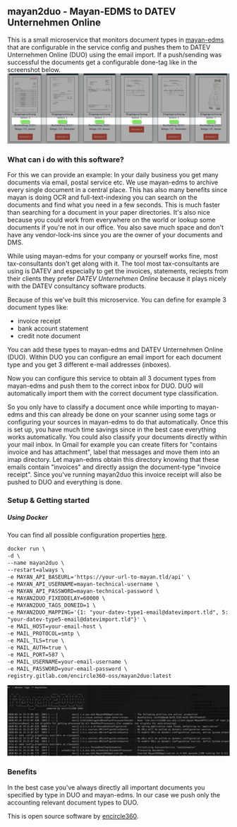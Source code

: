## mayan2duo - Mayan-EDMS to DATEV Unternehmen Online

This is a small microservice that monitors document types in [mayan-edms](https://gitlab.com/mayan-edms/mayan-edms) that are configurable in the service config and pushes them to DATEV Unternehmen Online (DUO) using the email import.
If a push/sending was successful the documents get a configurable done-tag like in the screenshot below.
![Mayan2DUO DONE TAG](docs/assets/mayan2duo-done-tag.png)

### What can i do with this software?

For this we can provide an example:
In your daily business you get many documents via email, postal service etc.
We use mayan-edms to archive every single document in a central place.
This has also many benefits since mayan is doing OCR and full-text-indexing you can search on the documents and find what you need in a few seconds.
This is much faster than searching for a document in your paper directories.
It's also nice because you could work from everywhere on the world or lookup some documents if you're not in our office.
You also save much space and don't have any vendor-lock-ins since you are the owner of your documents and DMS.

While using mayan-edms for your company or yourself works fine, most tax-consultants don't get along with it.
The tool most tax-consultants are using is DATEV and especially to get the invoices, statements, reciepts from their clients they prefer _DATEV Unternehmen Online_ because it plays nicely with the DATEV consultancy software products.

Because of this we've built this microservice. You can define for example 3 document types like:
- invoice receipt
- bank account statement
- credit note document

You can add these types to mayan-edms and DATEV Unternehmen Online (DUO).
Within DUO you can configure an email import for each document type and you get 3 different e-mail addresses (inboxes).

Now you can configure this service to obtain all 3 document types from mayan-edms and push them to the correct inbox for DUO.
DUO will automatically import them with the correct document type classification.

So you only have to classify a document once while importing to mayan-edms and this can already be done on your scanner using some tags or configuring your sources in mayan-edms to do that automatically.
Once this is set up, you have much time savings since in the best case everything works automatically.
You could also classify your documents directly within your mail inbox. In Gmail for example you can create filters for "contains invoice and has attachment", label that messages and move them into an imap directory.
Let mayan-edms obtain this directory knowing that these emails contain "invoices" and directly assign the document-type "invoice receipt".
Since you've running mayan2duo this invoice receipt will also be pushed to DUO and everything is done.

### Setup & Getting started
##### Using Docker
You can find all possible configuration properties [here](src/main/resources/application.yml).
```
docker run \
-d \
--name mayan2duo \
--restart=always \
-e MAYAN_API_BASEURL='https://your-url-to-mayan.tld/api' \
-e MAYAN_API_USERNAME=mayan-technical-username \
-e MAYAN_API_PASSWORD=mayan-technical-password \
-e MAYAN2DUO_FIXEDDELAY=60000 \
-e MAYAN2DUO_TAGS_DONEID=1 \
-e MAYAN2DUO_MAPPING='{1: "your-datev-type1-email@datevimport.tld", 5: "your-datev-type5-email@datevimport.tld"}' \
-e MAIL_HOST=your-email-host \
-e MAIL_PROTOCOL=smtp \
-e MAIL_TLS=true \
-e MAIL_AUTH=true \
-e MAIL_PORT=587 \
-e MAIL_USERNAME=your-email-username \
-e MAIL_PASSWORD=your-email-password \
registry.gitlab.com/encircle360-oss/mayan2duo:latest
```
![Mayan2DUO DOCKER](docs/assets/mayan2duo-startup-docker.png)

### Benefits
In the best case you've always directly all important documents you specified by type in DUO and mayan-edms.
In our case we push only the accounting relevant document types to DUO.

This is open source software by [encircle360](https://encircle360.com).
